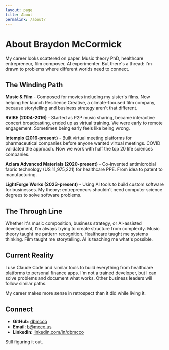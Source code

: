 ```yaml
---
layout: page
title: About
permalink: /about/
---
```


# About Braydon McCormick

My career looks scattered on paper. Music theory PhD, healthcare entrepreneur, film composer, AI experimenter. But there's a thread: I'm drawn to problems where different worlds need to connect.

## The Winding Path

**Music & Film** - Composed for movies including my sister's films. Now helping her launch Resilience Creative, a climate-focused film company, because storytelling and business strategy aren't that different.

**RVIBE (2004-2016)** - Started as P2P music sharing, became interactive concert broadcasting, ended up as virtual training. We were early to remote engagement. Sometimes being early feels like being wrong.

**Intempio (2016-present)** - Built virtual meeting platforms for pharmaceutical companies before anyone wanted virtual meetings. COVID validated the approach. Now we work with half the top 20 life sciences companies.

**Aclara Advanced Materials (2020-present)** - Co-invented antimicrobial fabric technology (US 11,975,221) for healthcare PPE. From idea to patent to manufacturing.

**LightForge Works (2023-present)** - Using AI tools to build custom software for businesses. My theory: entrepreneurs shouldn't need computer science degrees to solve software problems.

## The Through Line

Whether it's music composition, business strategy, or AI-assisted development, I'm always trying to create structure from complexity. Music theory taught me pattern recognition. Healthcare taught me systems thinking. Film taught me storytelling. AI is teaching me what's possible.

## Current Reality

I use Claude Code and similar tools to build everything from healthcare platforms to personal finance apps. I'm not a trained developer, but I can solve problems and document what works. Other business leaders will follow similar paths.

My career makes more sense in retrospect than it did while living it.

## Connect

- **GitHub**: [dbmcco](https://github.com/dbmcco)
- **Email**: [b@mcco.us](mailto:b@mcco.us)
- **LinkedIn**: [linkedin.com/in/dbmcco](https://www.linkedin.com/in/dbmcco/)

Still figuring it out.